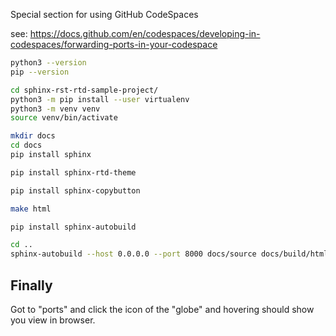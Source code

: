 Special section for using GitHub CodeSpaces

see: 
https://docs.github.com/en/codespaces/developing-in-codespaces/forwarding-ports-in-your-codespace

```bash
python3 --version
pip --version
```

```bash
cd sphinx-rst-rtd-sample-project/
python3 -m pip install --user virtualenv
python3 -m venv venv
source venv/bin/activate
```

```bash
mkdir docs
cd docs
pip install sphinx
```

```bash
pip install sphinx-rtd-theme
```

```bash
pip install sphinx-copybutton
```

```bash
make html
```

```bash
pip install sphinx-autobuild
```

```bash
cd ..
sphinx-autobuild --host 0.0.0.0 --port 8000 docs/source docs/build/html
```

## Finally
Got to "ports" and click the icon of the "globe" and hovering should show you view in browser.

